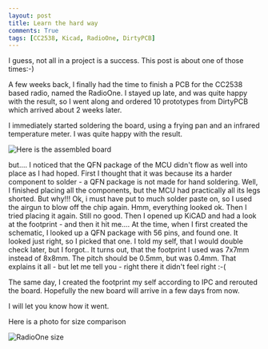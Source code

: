 ```yaml
---
layout: post
title: Learn the hard way
comments: True
tags: [CC2538, Kicad, RadioOne, DirtyPCB]
---
```

I guess, not all in a project is a success. This post is about one of those times:-)

A few weeks back, I finally had the time to finish a PCB for the CC2538 based radio, named the RadioOne. I stayed up late, and was quite happy with the result, so I went along and ordered 10 prototypes from DirtyPCB which arrived about 2 weeks later.

I immediately started soldering the board, using a frying pan and an infrared temperature meter. I was quite happy with the result.

![Here is the assembled board]({{site.baseurl}}{{site.url}}/assets/images/RadioOneMistake/DSC_5405_small.JPG)

 but.... I noticed that the QFN package of the MCU didn't flow as well into place as I had hoped. First I thought that it was because its a harder component to solder - a QFN package is not made for hand soldering. Well, I finished placing all the components, but the MCU had practically all its legs shorted. But why!!! Ok, i must have put to much solder paste on, so I used the airgun to blow off the chip again. Hmm, everything looked ok. Then I tried placing it again. Still no good. Then I opened up KiCAD and had a look at the footprint - and then it hit me.... At the time, when I first created the schematic, I looked up a QFN package with 56 pins, and found one. It looked just right, so I picked that one. I told my self, that I would double check later, but I forgot.. It turns out, that the footprint I used was 7x7mm instead of 8x8mm. The pitch should be 0.5mm, but was 0.4mm. That explains it all - but let me tell you - right there it didn't feel right :-(

The same day, I created the footprint my self according to IPC and rerouted the board. Hopefully the new board will arrive in a few days from now.

I will let you know how it went.

Here is a photo for size comparison

![RadioOne size]({{site.baseurl}}{{site.url}}/assets/images/RadioOneMistake/DSC_5408_small.JPG)
